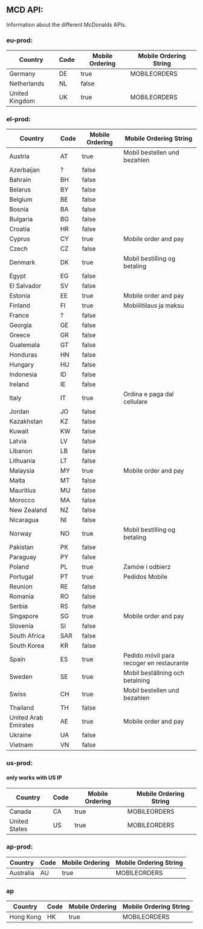 ## MCD API:

Information about the different McDonalds APIs.

### eu-prod:

| Country        | Code | Mobile Ordering | Mobile Ordering String |
|----------------|------|-----------------|------------------------|
| Germany        | DE   | true            | MOBILEORDERS           |
| Netherlands    | NL   | false           |                        |
| United Kingdom | UK   | true            | MOBILEORDERS           |

### el-prod:

| Country              | Code | Mobile Ordering | Mobile Ordering String          |
|----------------------|------|-----------------|---------------------------------|
| Austria              | AT   | true            | Mobil bestellen und bezahlen    |
| Azerbaijan           | ?    | false           |                                 |
| Bahrain              | BH   | false           |                                 |
| Belarus              | BY   | false           |                                 |
| Belgium              | BE   | false           |                                 |
| Bosnia               | BA   | false           |                                 |
| Bulgaria             | BG   | false           |                                 |
| Croatia              | HR   | false           |                                 |
| Cyprus               | CY   | true            | Mobile order and pay            |
| Czech                | CZ   | false           |                                 |
| Denmark              | DK   | true            | Mobil bestilling og betaling    |
| Egypt                | EG   | false           |                                 |
| El Salvador          | SV   | false           |                                 |
| Estonia              | EE   | true            | Mobile order and pay            |
| Finland              | FI   | true            | Mobiilitilaus ja maksu          |
| France               | ?    | false           |                                 |
| Georgia              | GE   | false           |                                 |
| Greece               | GR   | false           |                                 |
| Guatemala            | GT   | false           |                                 |
| Honduras             | HN   | false           |                                 |
| Hungary              | HU   | false           |                                 |
| Indonesia            | ID   | false           |                                 |
| Ireland              | IE   | false           |                                 |
| Italy                | IT   | true            | Ordina e paga dal cellulare     |
| Jordan               | JO   | false           |                                 |
| Kazakhstan           | KZ   | false           |                                 |
| Kuwait               | KW   | false           |                                 |
| Latvia               | LV   | false           |                                 |
| Libanon              | LB   | false           |                                 |
| Lithuania            | LT   | false           |                                 |
| Malaysia             | MY   | true            | Mobile order and pay            |
| Malta                | MT   | false           |                                 |
| Mauritius            | MU   | false           |                                 |
| Morocco              | MA   | false           |                                 |
| New Zealand          | NZ   | false           |                                 |
| Nicaragua            | NI   | false           |                                 |
| Norway               | NO   | true            | Mobil bestilling og betaling    |
| Pakistan             | PK   | false           |                                 |
| Paraguay             | PY   | false           |                                 |
| Poland               | PL   | true            | Zamów i odbierz                 |
| Portugal             | PT   | true            | Pedidos Mobile                  |
| Reunion              | RE   | false           |                                 |
| Romania              | RO   | false           |                                 |
| Serbia               | RS   | false           |                                 |
| Singapore            | SG   | true            | Mobile order and pay            |
| Slovenia             | SI   | false           |                                 |
| South Africa         | SAR  | false           |                                 |
| South Korea          | KR   | false           |                                 |
| Spain                | ES   | true            | Pedido móvil para recoger en restaurante |
| Sweden               | SE   | true            | Mobil beställning och betalning |
| Swiss                | CH   | true            | Mobil bestellen und bezahlen    |
| Thailand             | TH   | false           |                                 |
| United Arab Emirates | AE   | true            | Mobile order and pay            |
| Ukraine              | UA   | false           |                                 |
| Vietnam              | VN   | false           |                                 |

### us-prod:
#### only works with US IP

| Country       | Code | Mobile Ordering | Mobile Ordering String |
|---------------|------|-----------------|------------------------|
| Canada        | CA   | true            | MOBILEORDERS           |
| United States | US   | true            | MOBILEORDERS           |

### ap-prod:

| Country   | Code | Mobile Ordering | Mobile Ordering String |
|-----------|------|-----------------|------------------------|
| Australia | AU   | true            | MOBILEORDERS           |

### ap

| Country   | Code | Mobile Ordering | Mobile Ordering String |
|-----------|------|-----------------|------------------------|
| Hong Kong | HK   | true            | MOBILEORDERS           |